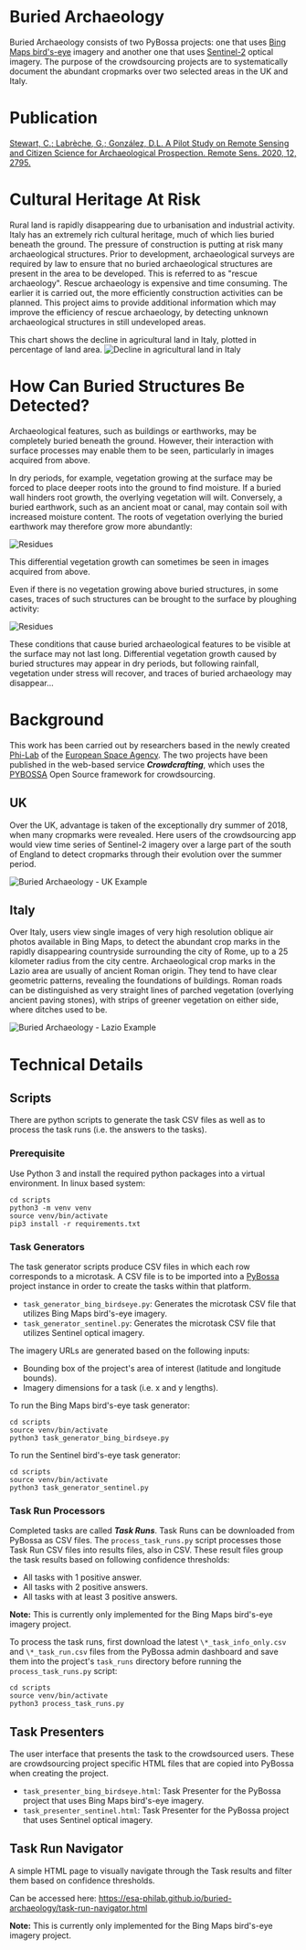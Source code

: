 # Buried Archaeology
Buried Archaeology consists of two PyBossa projects: one that uses [Bing Maps bird's-eye](https://www.bing.com/api/maps/sdkrelease/mapcontrol/isdk/birdseyev2) imagery and another one that uses [Sentinel-2](https://sentinel.esa.int/web/sentinel/missions/sentinel-2) optical imagery. The purpose of the crowdsourcing projects are to systematically document the abundant cropmarks over two selected areas in the UK and Italy.

# Publication
[Stewart, C.; Labrèche, G.; González, D.L. A Pilot Study on Remote Sensing and Citizen Science for Archaeological Prospection. Remote Sens. 2020, 12, 2795. ](https://www.mdpi.com/2072-4292/12/17/2795)

# Cultural Heritage At Risk
Rural land is rapidly disappearing due to urbanisation and industrial activity. Italy has an extremely rich cultural heritage, much of which lies buried beneath the ground. The pressure of construction is putting at risk many archaeological structures. Prior to development, archaeological surveys are required by law to ensure that no buried archaeological structures are present in the area to be developed. This is referred to as "rescue archaeology". Rescue archaeology is expensive and time consuming. The earlier it is carried out, the more efficiently construction activities can be planned. This project aims to provide additional information which may improve the efficiency of rescue archaeology, by detecting unknown archaeological structures in still undeveloped areas.

This chart shows the decline in agricultural land in Italy, plotted in percentage of land area.
![Decline in agricultural land in Italy](https://raw.githubusercontent.com/chrisstewartesa/ArchaeologyRome/master/italy-agricultural-land-percent-of-land-area-wb-data.png)

# How Can Buried Structures Be Detected?
Archaeological features, such as buildings or earthworks, may be completely buried beneath the ground. However, their interaction with surface processes may enable them to be seen, particularly in images acquired from above.

In dry periods, for example, vegetation growing at the surface may be forced to place deeper roots into the ground to find moisture. If a buried wall hinders root growth, the overlying vegetation will wilt. Conversely, a buried earthwork, such as an ancient moat or canal, may contain soil with increased moisture content. The roots of vegetation overlying the buried earthwork may therefore grow more abundantly:

![Residues](https://raw.githubusercontent.com/ESA-PhiLab/buried-archaeology/master/img/residues-chris-stewart-01.png)

This differential vegetation growth can sometimes be seen in images acquired from above.

Even if there is no vegetation growing above buried structures, in some cases, traces of such structures can be brought to the surface by ploughing activity:

![Residues](https://raw.githubusercontent.com/ESA-PhiLab/buried-archaeology/master/img/residues-chris-stewart-02.png)

These conditions that cause buried archaeological features to be visible at the surface may not last long. Differential vegetation growth caused by buried structures may appear in dry periods, but following rainfall, vegetation under stress will recover, and traces of buried archaeology may disappear...

# Background
This work has been carried out by researchers based in the newly created [Phi-Lab](http://blogs.esa.int/philab/) of the [European Space Agency](https://www.esa.int/ESA). The two projects have been published in the web-based service ***Crowdcrafting***, which uses the [PYBOSSA](https://pybossa.com/) Open Source framework for crowdsourcing.

## UK
Over the UK, advantage is taken of the exceptionally dry summer of 2018, when many cropmarks were revealed. Here users of the crowdsourcing app would view time series of Sentinel-2 imagery over a large part of the south of England to detect cropmarks through their evolution over the summer period.

![Buried Archaeology - UK Example](https://raw.githubusercontent.com/ESA-PhiLab/buried-archaeology/master/img/sentinel-2-time-series.png)

## Italy
Over Italy, users view single images of very high resolution oblique air photos available in Bing Maps, to detect the abundant crop marks in the rapidly disappearing countryside surrounding the city of Rome, up to a 25 kilometer radius from the city centre. Archaeological crop marks in the Lazio area are usually of ancient Roman origin. They tend to have clear geometric patterns, revealing the foundations of buildings. Roman roads can be distinguished as very straight lines of parched vegetation (overlying ancient paving stones), with strips of greener vegetation on either side, where ditches used to be.

![Buried Archaeology - Lazio Example](https://raw.githubusercontent.com/ESA-PhiLab/buried-archaeology/master/img/buried-archaeology-all-lazio-examples.png)

# Technical Details
## Scripts
There are python scripts to generate the task CSV files as well as to process the task runs (i.e. the answers to the tasks).

### Prerequisite
Use Python 3 and install the required python packages into a virtual environment. In linux based system:

```
cd scripts
python3 -m venv venv
source venv/bin/activate
pip3 install -r requirements.txt
```

### Task Generators
The task generator scripts produce CSV files in which each row corresponds to a microtask. A CSV file is to be imported into a [PyBossa](https://pybossa.com/) project instance in order to create the tasks within that platform.

- `task_generator_bing_birdseye.py`: Generates the microtask CSV file that utilizes Bing Maps bird's-eye imagery.
- `task_generator_sentinel.py`: Generates the microtask CSV file that utilizes Sentinel optical imagery.

The imagery URLs are generated based on the following inputs:
- Bounding box of the project's area of interest (latitude and longitude bounds).
- Imagery dimensions for a task (i.e. x and y lengths).

To run the Bing Maps bird's-eye task generator:

```
cd scripts
source venv/bin/activate
python3 task_generator_bing_birdseye.py
```

To run the Sentinel bird's-eye task generator:

```
cd scripts
source venv/bin/activate
python3 task_generator_sentinel.py
```

### Task Run Processors
Completed tasks are called ***Task Runs***. Task Runs can be downloaded from PyBossa as CSV files. The `process_task_runs.py` script processes those Task Run CSV files into results files, also in CSV. These result files group the task results based on following confidence thresholds:
- All tasks with 1 positive answer.
- All tasks with 2 positive answers.
- All tasks with at least 3 positive answers.

**Note:** This is currently only implemented for the Bing Maps bird's-eye imagery project.

To process the task runs, first download the latest `\*_task_info_only.csv` and `\*_task_run.csv` files from the PyBossa admin dashboard and save them into the project's `task_runs` directory before running the `process_task_runs.py` script:

```
cd scripts
source venv/bin/activate
python3 process_task_runs.py
```

## Task Presenters
The user interface that presents the task to the crowdsourced users. These are crowdsourcing project specific HTML files that are copied into PyBossa when creating the project.

- `task_presenter_bing_birdseye.html`: Task Presenter for the PyBossa project that uses Bing Maps bird's-eye imagery.
- `task_presenter_sentinel.html`: Task Presenter for the PyBossa project that uses Sentinel optical imagery.

## Task Run Navigator
A simple HTML page to visually navigate through the Task results and filter them based on confidence thresholds.

Can be accessed here:
https://esa-philab.github.io/buried-archaeology/task-run-navigator.html

**Note:** This is currently only implemented for the Bing Maps bird's-eye imagery project.
